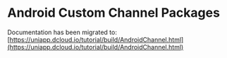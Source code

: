 # Android Custom Channel Packages

Documentation has been migrated to: [https://uniapp.dcloud.io/tutorial/build/AndroidChannel.html](https://uniapp.dcloud.io/tutorial/build/AndroidChannel.html)